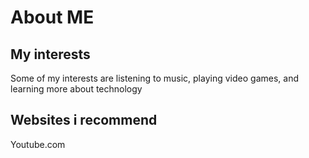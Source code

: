 # About ME
## My interests
Some of my interests are listening to music, playing video games, and learning more about technology
## Websites i recommend
Youtube.com
<!--
**jkdfah/jkdfah** is a ✨ _special_ ✨ repository because its `README.md` (this file) appears on your GitHub profile.
My name is rico glover and my email address is rdgjr2005@gmail.com
my github account is probably atleast a year old, i used it a long time ago, im not sure why my name is jkdfah
i created a repository, downloaded github for desktop, then i cloned the repository

